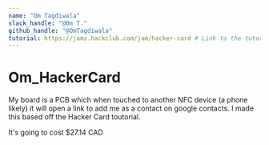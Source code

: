 ```yaml
---
name: "Om Tagdiwala"
slack_handle: "@Om T."
github_handle: "@OmTagdiwala"
tutorial: https://jams.hackclub.com/jam/hacker-card # Link to the tutorial if you used one
---
```


# Om_HackerCard

<!-- Describe your board in 2-3 sentences. What are you making? What will it do? -->

My board is a PCB which when touched to another NFC device (a phone likely) it will open a link to add me as a contact on google contacts. I made this based off the Hacker Card toutorial.

<!-- How much is it going to cost? -->

It's going to cost $27.14 CAD
